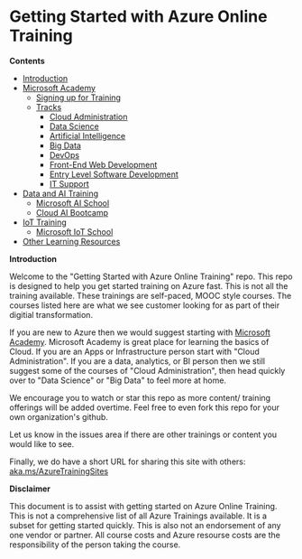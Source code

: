 # Getting Started with Azure Online Training
 
<a name="contents">__Contents__</a>

- [Introduction](#intro)
- [Microsoft Academy](./MicrosoftAcademy.md#academy)
   - [Signing up for Training](MicrosoftAcademy.md#signup)
   - [Tracks](./Microsoft_Academy#tracks)
     - [Cloud Administration](https://academy.microsoft.com/en-us/professional-program/tracks/cloud-administration/)
     * [Data Science](https://academy.microsoft.com/en-us/professional-program/tracks/data-science/) 
     * [Artificial Intelligence](https://academy.microsoft.com/en-us/professional-program/tracks/artificial-intelligence/)
     * [Big Data](https://academy.microsoft.com/en-us/professional-program/tracks/big-data/) 
     * [DevOps](https://academy.microsoft.com/en-us/professional-program/tracks/devops/)
     * [Front-End Web Development](https://academy.microsoft.com/en-us/professional-program/tracks/front-end-development/)
     * [Entry Level Software Development](https://academy.microsoft.com/en-us/professional-program/tracks/entry-level-software-development/)
     * [IT Support](https://academy.microsoft.com/en-us/professional-program/tracks/it-support/) 
 - [Data and AI Training](./Data_and_AI#)
   - [Microsoft AI School](./Data_and_AI#aischool)
   - [Cloud AI Bootcamp](./Data_and_AI#learnaibootcamp)
 - [IoT Training](./IoT#iottraining)
   - [Microsoft IoT School](./IoT#iotschool)
  - [Other Learning Resources](./OtherLearnings#)

<a name="intro">__Introduction__</a>

Welcome to the "Getting Started with Azure Online Training" repo. This repo is designed to help you get started training on Azure fast. This is not all the training available. These trainings are self-paced, MOOC style courses. The courses listed here are what we see customer looking for as part of their digitial transformation. 

If you are new to Azure then we would suggest starting with [Microsoft Academy](./Microsoft_Academy#academy). Microsoft Academy is great place for learning the basics of Cloud. If you are an Apps or Infrastructure person start with "Cloud Administration". If you are a data, analytics, or BI person then we still suggest some of the courses of "Cloud Administration", then head quickly over to "Data Science" or "Big Data" to feel more at home.

We encourage you to watch or star this repo as more content/ training offerings will be added overtime. Feel free to even fork this repo for your own organization's github.

Let us know in the issues area if there are other trainings or content you would like to see. 

Finally, we do have a short URL for sharing this site with others: [aka.ms/AzureTrainingSites](https://aka.ms/AzureTrainingSites)

 

__Disclaimer__

This document is to assist with getting started on Azure Online Training. This is not a comprehensive list of all Azure Trainings available. It is a subset for getting started quickly. This is also not an endorsement of any one vendor or partner. All course costs and Azure resourse costs are the responsibility of the person taking the course.
 